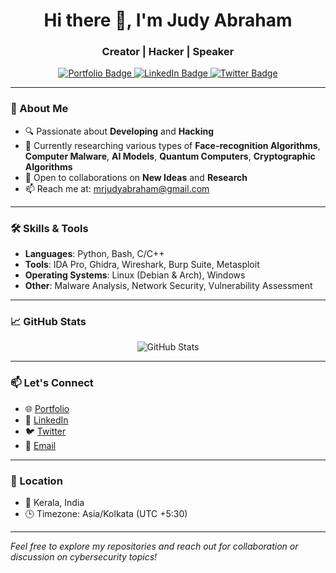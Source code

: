 <h1 align="center">Hi there 👋, I'm Judy Abraham</h1>
<h3 align="center">Creator | Hacker | Speaker</h3>

<p align="center">
  <a href="https://mrjudyabraham.github.io/LetMeExplainMyself/" target="_blank">
    <img src="https://img.shields.io/badge/Portfolio-Visit-blue?style=for-the-badge&logo=github" alt="Portfolio Badge"/>
  </a>
  <a href="https://www.linkedin.com/in/mrjudyabraham" target="_blank">
    <img src="https://img.shields.io/badge/LinkedIn-Connect-blue?style=for-the-badge&logo=linkedin" alt="LinkedIn Badge"/>
  </a>
  <a href="https://twitter.com/mrJudyAbraham" target="_blank">
    <img src="https://img.shields.io/badge/Twitter-Follow-blue?style=for-the-badge&logo=twitter" alt="Twitter Badge"/>
  </a>
</p>

---

### 🧠 About Me

- 🔍 Passionate about **Developing** and **Hacking**
- 🐛 Currently researching various types of **Face-recognition Algorithms**, **Computer Malware**, **AI Models**, **Quantum Computers**, **Cryptographic Algorithms**
- 🤝 Open to collaborations on **New Ideas** and **Research**
- 📫 Reach me at: [mrjudyabraham@gmail.com](mailto:mrjudyabraham@gmail.com)

---

### 🛠️ Skills & Tools

- **Languages**: Python, Bash, C/C++
- **Tools**: IDA Pro, Ghidra, Wireshark, Burp Suite, Metasploit
- **Operating Systems**: Linux (Debian & Arch), Windows
- **Other**: Malware Analysis, Network Security, Vulnerability Assessment

---

### 📈 GitHub Stats

<p align="center">
  <img src="https://github-readme-stats.vercel.app/api?username=mrJudyAbraham&show_icons=true&theme=radical" alt="GitHub Stats"/>
</p>

<!-- --- -->

<!-- ### 📌 Pinned Repositories

<p align="center">
  <a href="https://github.com/mrJudyAbraham/EnIgMA">
    <img align="center" src="https://github-readme-stats.vercel.app/api/pin/?username=mrJudyAbraham&repo=EnIgMA&theme=radical" />
  </a>
  <a href="https://github.com/mrJudyAbraham/KnockCode">
    <img align="center" src="https://github-readme-stats.vercel.app/api/pin/?username=mrJudyAbraham&repo=KnockCode&theme=radical" />
  </a>
</p> -->

---

### 📫 Let's Connect

- 🌐 [Portfolio](https://mrjudyabraham.github.io/LetMeExplainMyself/)
- 💼 [LinkedIn](https://www.linkedin.com/in/mrjudyabraham)
- 🐦 [Twitter](https://twitter.com/mrJudyAbraham)
- 📧 [Email](mailto:mrjudyabraham@gmail.com)

---

### 📍 Location

- 🏡 Kerala, India
- 🕒 Timezone: Asia/Kolkata (UTC +5:30)

---

*Feel free to explore my repositories and reach out for collaboration or discussion on cybersecurity topics!*
